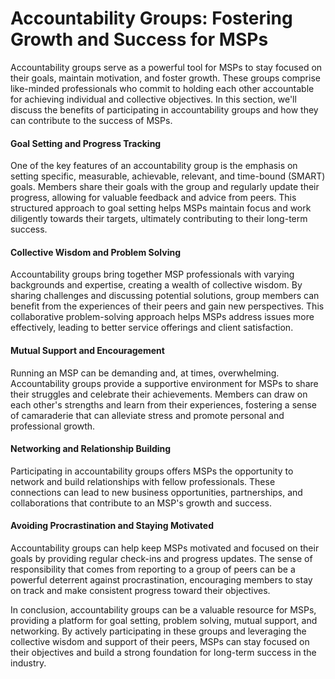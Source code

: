 # Accountability Groups: Fostering Growth and Success for MSPs

Accountability groups serve as a powerful tool for MSPs to stay focused on their goals, maintain motivation, and foster growth. These groups comprise like-minded professionals who commit to holding each other accountable for achieving individual and collective objectives. In this section, we'll discuss the benefits of participating in accountability groups and how they can contribute to the success of MSPs.

#### Goal Setting and Progress Tracking

One of the key features of an accountability group is the emphasis on setting specific, measurable, achievable, relevant, and time-bound (SMART) goals. Members share their goals with the group and regularly update their progress, allowing for valuable feedback and advice from peers. This structured approach to goal setting helps MSPs maintain focus and work diligently towards their targets, ultimately contributing to their long-term success.

#### Collective Wisdom and Problem Solving

Accountability groups bring together MSP professionals with varying backgrounds and expertise, creating a wealth of collective wisdom. By sharing challenges and discussing potential solutions, group members can benefit from the experiences of their peers and gain new perspectives. This collaborative problem-solving approach helps MSPs address issues more effectively, leading to better service offerings and client satisfaction.

#### Mutual Support and Encouragement

Running an MSP can be demanding and, at times, overwhelming. Accountability groups provide a supportive environment for MSPs to share their struggles and celebrate their achievements. Members can draw on each other's strengths and learn from their experiences, fostering a sense of camaraderie that can alleviate stress and promote personal and professional growth.

#### Networking and Relationship Building

Participating in accountability groups offers MSPs the opportunity to network and build relationships with fellow professionals. These connections can lead to new business opportunities, partnerships, and collaborations that contribute to an MSP's growth and success.

#### Avoiding Procrastination and Staying Motivated

Accountability groups can help keep MSPs motivated and focused on their goals by providing regular check-ins and progress updates. The sense of responsibility that comes from reporting to a group of peers can be a powerful deterrent against procrastination, encouraging members to stay on track and make consistent progress toward their objectives.

In conclusion, accountability groups can be a valuable resource for MSPs, providing a platform for goal setting, problem solving, mutual support, and networking. By actively participating in these groups and leveraging the collective wisdom and support of their peers, MSPs can stay focused on their objectives and build a strong foundation for long-term success in the industry.
